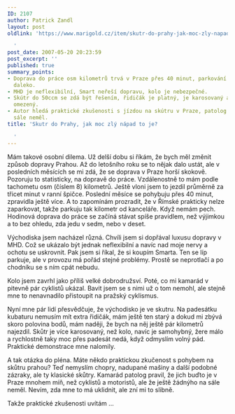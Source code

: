 ```yaml
---
ID: 2107
author: Patrick Zandl
layout: post
oldlink: 'https://www.marigold.cz/item/skutr-do-prahy-jak-moc-zly-napad-to-je

  '
post_date: 2007-05-20 20:23:59
post_excerpt: ''
published: true
summary_points:
- Doprava do práce osm kilometrů trvá v Praze přes 40 minut, parkování je kilometr
  daleko.
- MHD je neflexibilní, Smart neřeší dopravu, kolo je nebezpečné.
- Skútr do 50ccm se zdá být řešením, řidičák je platný, je karosovaný a rychlostně
  omezený.
- Autor hledá praktické zkušenosti s jízdou na skútru v Praze, patolog skútristy na
  sále neměl.
title: 'Skutr do Prahy, jak moc zlý nápad to je?

  '
---
```


Mám takové osobní dilema. Už delší dobu si říkám, že bych měl změnit způsob dopravy Prahou. Až do letošního roku se to nějak dalo ustát, ale v posledních měsících se mi zdá, že se doprava v Praze horší skokově. Pozoruju to statisticky, na dopravě do práce. Vzdálenostně to mám podle tachometu osm (číslem 8) kilometrů. Ještě vloni jsem to jezdil průměrně za třicet minut v ranní špičce. Poslední měsíce se pohybuju přes 40 minut, zpravidla ještě více. A to zapomínám prozradit, že v Římské prakticky nelze zaparkovat, takže parkuju tak kilometr od kanceláře. Když nemám pech. Hodinová doprava do práce se začíná stávat spíše pravidlem, než výjimkou a to bez ohledu, zda jedu v sedm, nebo v deset. 

Východiska jsem nacházel různá. Chvíli jsem si dopřával luxusu dopravy v MHD. Což se ukázalo být jednak neflexibilní a navíc nad moje nervy a ochotu se uskrovnit. Pak jsem si říkal, že si koupím Smarta. Ten se líp parkuje, ale v provozu má pořád stejné problémy. Prostě se neprotlačí a po chodníku se s ním cpát nebudu. 

Kolo jsem zavrhl jako příliš velké dobrodružsví. Poté, co mi kamarád v pitevně pár cyklistů ukázal. Bavit jsem se s nimi už o tom nemohl, ale stejně mne to nenavnadilo přistoupit na pražský cyklismus. 

Nyní mne pár lidí přesvědčuje, že východisko je ve skutru. Na padesátku kubaturu nemusím mít extra řidičák, mám ještě ten starý a dokud mi zbývá skoro polovina bodů, mám naději, že bych na něj ještě pár kilometrů najezdil. Skůtr je více karosovaný, než kolo, navíc je samohybný, žere málo a rychlostně taky moc přes padesát nedá, když odmyslím volný pád. Praktické demonstrace mne nalomily.

A tak otázka do pléna. Máte někdo praktickou zkučenost s pohybem na skůtru prahou? Teď nemyslím chopry, nadupané mašiny a další podobné zázraky, ale ty klasické skůtry. Kamarád patolog pravil, že jich buďto je v Praze mnohem míň, než cyklistů a motoristů, ale že ještě žádnýho na sále neměl. Nevím, zda mne to má uklidnit, ale zní mi to slibně. 

Takže praktické zkušenosti uvítám ...